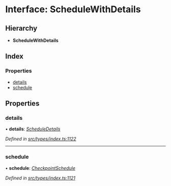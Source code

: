 # Interface: ScheduleWithDetails

## Hierarchy

* **ScheduleWithDetails**

## Index

### Properties

* [details](schedulewithdetails.md#details)
* [schedule](schedulewithdetails.md#schedule)

## Properties

###  details

• **details**: *[ScheduleDetails](scheduledetails.md)*

*Defined in [src/types/index.ts:1122](https://github.com/PolymathNetwork/polymesh-sdk/blob/108d588b/src/types/index.ts#L1122)*

___

###  schedule

• **schedule**: *[CheckpointSchedule](../classes/checkpointschedule.md)*

*Defined in [src/types/index.ts:1121](https://github.com/PolymathNetwork/polymesh-sdk/blob/108d588b/src/types/index.ts#L1121)*
